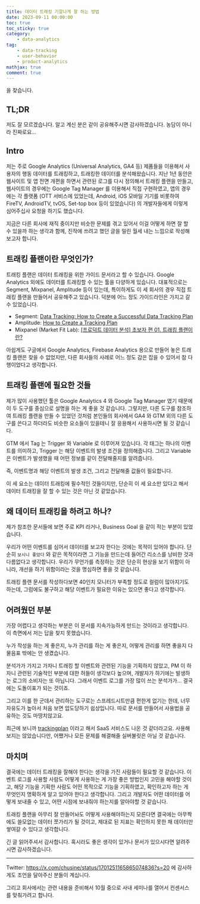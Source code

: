 ```yaml
---
title: 데이터 트래킹 기깔나게 잘 하는 방법
date: 2023-09-11 00:00:00
toc: true
toc_sticky: true
category: 
    - data-analytics
tag:
    - data-tracking
    - user-behavior
    - product-analytics
mathjax: true
comment: true
---
```


을 찾습니다.

## TL;DR

저도 잘 모르겠습니다. 알고 계신 분은 같이 공유해주시면 감사하겠습니다. 농담이 아니라 진짜로요...

## Intro

저는 주로 Google Analytics (Universal Analytics, GA4 등) 제품들을 이용해서 사용자의 행동 데이터를 트래킹하고, 트래킹한 데이터를 분석해왔습니다. 지난 1년 동안은 웹사이트 및 앱 전면 개편을 하면서 관련된 로그를 다시 정의해서 트래킹 플랜을 만들고, 웹사이트의 경우에는 Google Tag Manager 를 이용해서 직접 구현하였고, 앱의 경우에는 각 플랫폼 (OTT 서비스에 있었는데, Android, iOS 모바일 기기를 비롯하여 FireTV, AndroidTV, tvOS, Set-top box 등이 있었습니다) 의 개발자들에게 이렇게 심어주십사 요청을 하기도 했습니다.

지금은 다른 회사에 재직 중이지만 비슷한 문제를 겪고 있어서 이걸 어떻게 하면 잘 할 수 있을까 하는 생각과 함께, 진작에 쓰려고 했던 글을 밀린 월세 내는 느낌으로 작성해보고자 합니다.

## 트래킹 플랜이란 무엇인가?

트래킹 플랜은 데이터 트래킹을 위한 가이드 문서라고 할 수 있습니다. Google Analytics 외에도 데이터를 트래킹할 수 있는 툴을 다양하게 있습니다. 대표적으로는 Segment, Mixpanel, Amplitude 등이 있는데, 특이하게도 이 세 회사의 경우 직접 트래킹 플랜을 만들어서 공유해주고 있습니다. 덕분에 어느 정도 가이드라인은 가지고 갈 수 있었습니다.

- Segment: [Data Tracking: How to Create a Successful Data Tracking Plan](https://segment.com/academy/collecting-data/how-to-create-a-tracking-plan/)
- Amplitude: [How to Create a Tracking Plan](https://amplitude.com/blog/create-tracking-plan)
- Mixpanel (Market Fit Lab): [[프로덕트 데이터 분석] 초보자 편 01. 트래킹 플랜이란?](https://mixpanel.mfitlab.com/blog/2023-05-31-productdataanalysis-beginner-trackingplan)

아쉽게도 구글에서 Google Analytics, Firebase Analytics 용으로 만들어 놓은 트래킹 플랜은 찾을 수 없었지만, 다른 회사들의 사례로 어느 정도 감은 잡을 수 있어서 참 다행이었다고 생각합니다.

## 트래킹 플랜에 필요한 것들

제가 많이 사용했던 툴은 Google Analytics 4 와 Google Tag Manager 였기 때문에 이 두 도구를 중심으로 설명을 하는 게 좋을 것 같습니다. 그렇지만, 다른 도구를 참조하여 트래킹 플랜을 만들 수 있었던 것처럼 본인들의 회사에서 GA4 와 GTM 외의 다른 도구를 쓴다고 하더라도 비슷한 요소들이 있을테니 잘 응용해서 사용하시면 될 것 같습니다.

GTM 에서 Tag 는 Trigger 와 Variable 로 이루어져 있습니다. 각 태그는 하나의 이벤트를 의미하고, Trigger 는 해당 이벤트의 발생 조건을 정의해줍니다. 그리고 Variable 은 이벤트가 발생했을 때 어떤 정보를 같이 전달해줄지를 알려줍니다.

즉, 이벤트명과 해당 이벤트의 발생 조건, 그리고 전달해줄 값들이 필요합니다.

이 세 요소는 데이터 트래킹에 필수적인 것들이지만, 단순히 이 세 요소만 있다고 해서 데이터 트래킹을 잘 할 수 있는 것은 아닌 것 같았습니다.

## 왜 데이터 트래킹을 하려고 하나?

제가 참조한 문서들에 보면 주로 KPI 라거나, Business Goal 을 같이 적는 부분이 있었습니다.

우리가 어떤 이벤트를 심어서 데이터를 보고자 한다는 것에는 목적이 있어야 합니다. 단순히 `보시니 좋았다` 와 같은 목적이라면 그 기능을 만드는데 들어간 리소스를 낭비한 것과 다름없다고 생각합니다. 우리가 무언가를 측정하는 것은 단순히 현상을 보기 위함이 아니라, 개선을 하기 위함이라는 것을 명심하면 좋을 것 같습니다.

트래킹 플랜 문서를 작성하다보면 40인치 모니터가 부족할 정도로 컬럼이 많아지기도 하는데, 그럼에도 불구하고 해당 이벤트가 필요한 이유는 있으면 좋다고 생각합니다.

## 어려웠던 부분

가장 어렵다고 생각하는 부분은 이 문서를 지속가능하게 만드는 것이라고 생각합니다. 이 측면에서 저는 답을 찾지 못했습니다.

누가 작성을 하는 게 좋은지, 누가 관리를 하는 게 좋은지, 어떻게 관리를 하면 좋을지 다 물음표 밖에는 안 생겼습니다.

분석가가 가지고 가자니 트래킹 할 이벤트와 관련된 기능을 기획하지 않았고, PM 이 하자니 관련된 기술적인 부분에 대한 허들이 생각보다 높으며, 개발자가 하기에는 발생하는 로그의 소비자는 또 아닙니다. 그래서 이벤트 로그를 가장 많이 쓰는 분석가가... 결국에는 도돌이표가 되는 것이죠.

그리고 이를 한 군데서 관리하는 도구로는 스프레드시트만큼 편한게 없기는 한데, 너무 자유도가 높아서 처음 보면 압도당하기 쉽상입니다. 따로 문서를 만들어서 사용법을 공유하는 것도 마땅치않고요.

최근에 보니까 [trackingplan](https://www.trackingplan.com/) 이라고 해서 SaaS 서비스도 나온 것 같더라고요. 사용해보지는 않았습니다만, 어쨌거나 모든 문제를 해결해줄 실버불릿은 아닐 것 같습니다.

## 마치며

결국에는 데이터 트래킹을 잘해야 한다는 생각을 가진 사람들이 필요할 것 같습니다. 이벤트 로그를 사용할 사람도 어떻게 사용하는 게 가장 좋은 방법인지 고민을 해야할 것이고, 해당 기능을 기획한 사람도 어떤 목적으로 기능을 기획하였고, 확인하고자 하는 게 무엇인지 명확하게 알고 있어야 한다고 생각합니다. 그리고 개발자도 어떤 데이터를 어떻게 보내줄 수 있고, 어떤 시점에 보내줘야 하는지를 알아야할 것 같습니다.

트래킹 플랜을 아무리 잘 만들어놔도 어떻게 사용해야하는지 모른다면 결국에는 아무짝에도 쓸모없는 데이터 쪼가리가 될 것이고, 제대로 된 지표는 확인하지 못한 채 데이터만 쌓여갈 수 있다고 생각합니다.

긴 글 읽어주셔서 감사합니다. 혹시라도 좋은 생각이 있거나 문서가 있으시다면 알려주시면 감사하겠습니다.

---

Twitter: https://x.com/chusine/status/1701251165865074836?s=20 에 감사하게도 조언을 달아주신 분들이 계십니다.

그리고 회사에서는 관련 내용을 준비해서 10월 중으로 사내 세미나를 열어서 컨센서스를 맞춰가려고 합니다.
